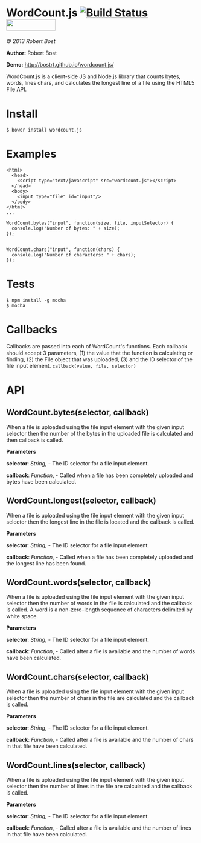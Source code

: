 WordCount.js [![Build Status](https://travis-ci.org/bostrt/wordcount.js.png?branch=master)](https://travis-ci.org/bostrt/wordcount.js) <img src="http://benschwarz.github.io/bower-badges/badge@2x.png" width="130" height="30">
============
*&copy; 2013 Robert Bost*

**Author:** Robert Bost <bostrt at gmail dot com>

**Demo:** http://bostrt.github.io/wordcount.js/

WordCount.js is a client-side JS and Node.js library that counts bytes, words, lines
chars, and calculates the longest line of a file using the HTML5 File API.

Install
=======

`$ bower install wordcount.js`

Examples
========

```
<html>
  <head>
    <script type="text/javascript" src="wordcount.js"></script>
  </head>
  <body>
    <input type="file" id="input"/>
  </body>
</html>
...

WordCount.bytes("input", function(size, file, inputSelector) {
  console.log("Number of bytes: " + size);
});


WordCount.chars("input", function(chars) {
  console.log("Number of characters: " + chars);
});
```

Tests
=====

```
$ npm install -g mocha
$ mocha
```

# Callbacks
Callbacks are passed into each of WordCount's
functions. Each callback should accept 3 parameters, (1) the value that the
function is calculating or finding, (2) the File object that was uploaded,
(3) and the ID selector of the file input element.
`callback(value, file, selector)`


API
===

WordCount.bytes(selector, callback)
-----------------------------------
When a file is uploaded using the file input element with the given input
selector then the number of the bytes in the uploaded file is calculated
and then callback is called.


**Parameters**

**selector**:  *String*,  - The ID selector for a file input element.

**callback**:  *Function*,  - Called when a file has been completely uploaded and bytes have been calculated.

WordCount.longest(selector, callback)
-------------------------------------
When a file is uploaded using the file input element with the given input
selector then the longest line in the file is located and the callback
is called.



**Parameters**

**selector**:  *String*,  - The ID selector for a file input element.

**callback**:  *Function*,  - Called when a file has been completely uploaded and the longest line has been found.

WordCount.words(selector, callback)
-----------------------------------
When a file is uploaded using the file input element with the given input
selector then the number of words in the file is calculated and the
callback is called. A word is a non-zero-length sequence of characters
delimited by white space.


**Parameters**

**selector**:  *String*,  - The ID selector for a file input element.

**callback**:  *Function*,  - Called after a file is available and the number of words have been calculated.

WordCount.chars(selector, callback)
-----------------------------------
When a file is uploaded using the file input element with the given input
selector then the number of chars in the file are calculated and the
callback is called.


**Parameters**

**selector**:  *String*,  - The ID selector for a file input element.

**callback**:  *Function*,  - Called after a file is available and the number of chars in that file have been calculated.

WordCount.lines(selector, callback)
-----------------------------------
When a file is uploaded using the file input element with the given input
selector then the number of lines in the file are calculated and the
callback is called.


**Parameters**

**selector**:  *String*,  - The ID selector for a file input element.

**callback**:  *Function*,  - Called after a file is available and the number of lines in that file have been calculated.
